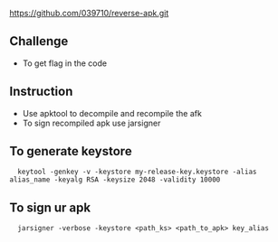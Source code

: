 https://github.com/039710/reverse-apk.git

## Challenge

- To get flag in the code

## Instruction

- Use apktool to decompile and recompile the afk
- To sign recompiled apk use jarsigner

## To generate keystore

```
  keytool -genkey -v -keystore my-release-key.keystore -alias alias_name -keyalg RSA -keysize 2048 -validity 10000
```

## To sign ur apk

```
  jarsigner -verbose -keystore <path_ks> <path_to_apk> key_alias
```
